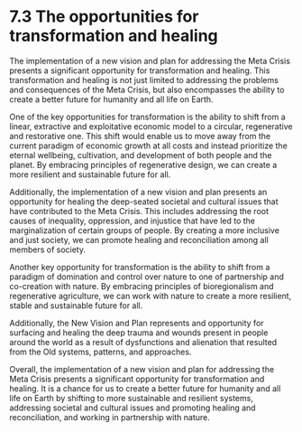 # 7.3 The opportunities for transformation and healing

The implementation of a new vision and plan for addressing the Meta Crisis presents a significant opportunity for transformation and healing. This transformation and healing is not just limited to addressing the problems and consequences of the Meta Crisis, but also encompasses the ability to create a better future for humanity and all life on Earth.

One of the key opportunities for transformation is the ability to shift from a linear, extractive and exploitative economic model to a circular, regenerative and restorative one. This shift would enable us to move away from the current paradigm of economic growth at all costs and instead prioritize the eternal wellbeing, cultivation, and development of both people and the planet. By embracing principles of regenerative design, we can create a more resilient and sustainable future for all.

Additionally, the implementation of a new vision and plan presents an opportunity for healing the deep-seated societal and cultural issues that have contributed to the Meta Crisis. This includes addressing the root causes of inequality, oppression, and injustice that have led to the marginalization of certain groups of people. By creating a more inclusive and just society, we can promote healing and reconciliation among all members of society.

Another key opportunity for transformation is the ability to shift from a paradigm of domination and control over nature to one of partnership and co-creation with nature. By embracing principles of bioregionalism and regenerative agriculture, we can work with nature to create a more resilient, stable and sustainable future for all.

Additionally, the New Vision and Plan represents and opportunity for surfacing and healing the deep trauma and wounds present in people around the world as a result of dysfunctions and alienation that resulted from the Old systems, patterns, and approaches. 

Overall, the implementation of a new vision and plan for addressing the Meta Crisis presents a significant opportunity for transformation and healing. It is a chance for us to create a better future for humanity and all life on Earth by shifting to more sustainable and resilient systems, addressing societal and cultural issues and promoting healing and reconciliation, and working in partnership with nature.